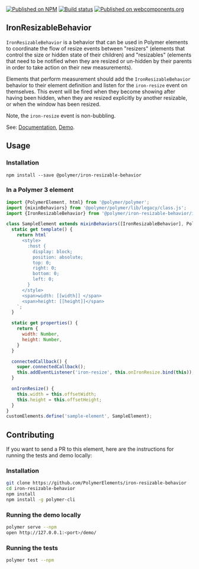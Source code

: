 [![Published on NPM](https://img.shields.io/npm/v/@polymer/iron-resizable-behavior.svg)](https://www.npmjs.com/package/@polymer/iron-resizable-behavior)
[![Build status](https://travis-ci.org/PolymerElements/iron-resizable-behavior.svg?branch=master)](https://travis-ci.org/PolymerElements/iron-resizable-behavior)
[![Published on webcomponents.org](https://img.shields.io/badge/webcomponents.org-published-blue.svg)](https://webcomponents.org/element/@polymer/iron-resizable-behavior)

## IronResizableBehavior

`IronResizableBehavior` is a behavior that can be used in Polymer elements to
coordinate the flow of resize events between "resizers" (elements that control the
size or hidden state of their children) and "resizables" (elements that need to be
notified when they are resized or un-hidden by their parents in order to take
action on their new measurements).

Elements that perform measurement should add the `IronResizableBehavior` behavior to
their element definition and listen for the `iron-resize` event on themselves.
This event will be fired when they become showing after having been hidden,
when they are resized explicitly by another resizable, or when the window has been
resized.

Note, the `iron-resize` event is non-bubbling.

See: [Documentation](https://www.webcomponents.org/element/@polymer/iron-resizable-behavior),
[Demo](https://www.webcomponents.org/element/@polymer/iron-resizable-behavior/demo/demo/index.html).

## Usage

### Installation

```
npm install --save @polymer/iron-resizable-behavior
```

### In a Polymer 3 element

```js
import {PolymerElement, html} from '@polymer/polymer';
import {mixinBehaviors} from '@polymer/polymer/lib/legacy/class.js';
import {IronResizableBehavior} from '@polymer/iron-resizable-behavior/iron-resizable-behavior.js';

class SampleElement extends mixinBehaviors([IronResizableBehavior], PolymerElement) {
  static get template() {
    return html`
      <style>
        :host {
          display: block;
          position: absolute;
          top: 0;
          right: 0;
          bottom: 0;
          left: 0;
        }
      </style>
      <span>width: [[width]] </span>
      <span>height: [[height]]</span>
    `;
  }

  static get properties() {
    return {
      width: Number,
      height: Number,
    }
  }

  connectedCallback() {
    super.connectedCallback();
    this.addEventListener('iron-resize', this.onIronResize.bind(this));
  }

  onIronResize() {
    this.width = this.offsetWidth;
    this.height = this.offsetHeight;
  }
}
customElements.define('sample-element', SampleElement);
```

## Contributing

If you want to send a PR to this element, here are
the instructions for running the tests and demo locally:

### Installation

```sh
git clone https://github.com/PolymerElements/iron-resizable-behavior
cd iron-resizable-behavior
npm install
npm install -g polymer-cli
```

### Running the demo locally

```sh
polymer serve --npm
open http://127.0.0.1:<port>/demo/
```

### Running the tests

```sh
polymer test --npm
```